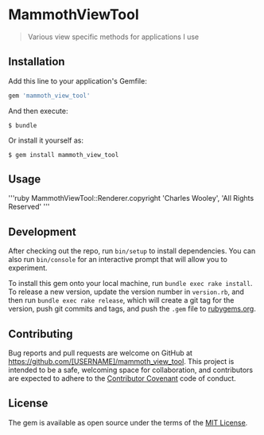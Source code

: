 # MammothViewTool

> Various view specific methods for applications I use

## Installation

Add this line to your application's Gemfile:

```ruby
gem 'mammoth_view_tool'
```

And then execute:

    $ bundle

Or install it yourself as:

    $ gem install mammoth_view_tool

## Usage

'''ruby
MammothViewTool::Renderer.copyright 'Charles Wooley', 'All Rights Reserved'
'''

## Development

After checking out the repo, run `bin/setup` to install dependencies. You can also run `bin/console` for an interactive prompt that will allow you to experiment.

To install this gem onto your local machine, run `bundle exec rake install`. To release a new version, update the version number in `version.rb`, and then run `bundle exec rake release`, which will create a git tag for the version, push git commits and tags, and push the `.gem` file to [rubygems.org](https://rubygems.org).

## Contributing

Bug reports and pull requests are welcome on GitHub at https://github.com/[USERNAME]/mammoth_view_tool. This project is intended to be a safe, welcoming space for collaboration, and contributors are expected to adhere to the [Contributor Covenant](http://contributor-covenant.org) code of conduct.


## License

The gem is available as open source under the terms of the [MIT License](http://opensource.org/licenses/MIT).

